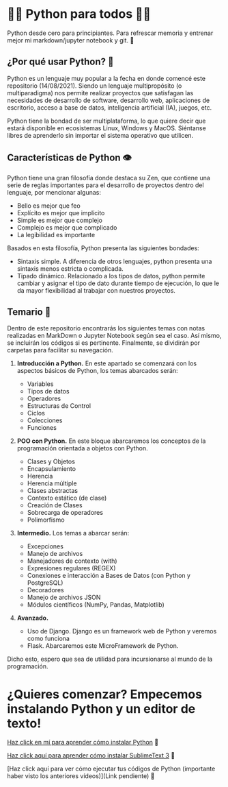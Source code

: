 # 👩‍💻 Python para todos 👨‍💻
Python desde cero para principiantes. Para refrescar memoria y entrenar mejor mi markdown/jupyter notebook y git. 🥰

## ¿Por qué usar Python? 🤔
Python es un lenguaje muy popular a la fecha en donde comencé este repositorio (14/08/2021). Siendo un lenguaje multipropósito (o multiparadigma) nos permite realizar proyectos que satisfagan las necesidades de desarrollo de software, desarrollo web, aplicaciones de escritorio, acceso a base de datos, inteligencia artificial (IA), juegos, etc.

Python tiene la bondad de ser multiplataforma, lo que quiere decir que estará disponible en ecosistemas Linux, Windows y MacOS. Siéntanse libres de aprenderlo sin importar el sistema operativo que utilicen.


## Características de Python 👁
Python tiene una gran filosofía donde destaca su Zen, que contiene una serie de reglas importantes para el desarrollo de proyectos dentro del lenguaje, por mencionar algunas:
* Bello es mejor que feo
* Explícito es mejor que implícito
* Simple es mejor que complejo
* Complejo es mejor que complicado
* La legibilidad es importante

Basados en esta filosofía, Python presenta las siguientes bondades:
* Sintaxis simple. A diferencia de otros lenguajes, python presenta una sintaxis menos estricta o complicada.
* Tipado dinámico. Relacionado a los tipos de datos, python permite cambiar y asignar el tipo de dato durante tiempo de ejecución, lo que le da mayor flexibilidad al trabajar con nuestros proyectos.

## Temario 📓
Dentro de este repositorio encontrarás los siguientes temas con notas realizadas en MarkDown o Jupyter Notebook según sea el caso. Así mismo, se incluirán los códigos si es pertinente. Finalmente, se dividirán por carpetas para facilitar su navegación. 

1. **Introducción a Python.** En este apartado se comenzará con los aspectos básicos de Python, los temas abarcados serán:

    * Variables
    * Tipos de datos
    * Operadores
    * Estructuras de Control
    * Ciclos
    * Colecciones
    * Funciones

2. **POO con Python.** En este bloque abarcaremos los conceptos de la programación orientada a objetos con Python.
    
    * Clases y Objetos
    * Encapsulamiento
    * Herencia
    * Herencia múltiple
    * Clases abstractas
    * Contexto estático (de clase)
    * Creación de Clases
    * Sobrecarga de operadores
    * Polimorfismo

3. **Intermedio.** Los temas a abarcar serán:
    * Excepciones
    * Manejo de archivos
    * Manejadores de contexto (with)
    * Expresiones regulares (REGEX)
    * Conexiones e interacción a Bases de Datos (con Python y PostgreSQL)
    * Decoradores
    * Manejo de archivos JSON
    * Módulos científicos (NumPy, Pandas, Matplotlib)
4. **Avanzado.** 
    * Uso de Django. Django es un framework web de Python y veremos como funciona
    * Flask. Abarcaremos este MicroFramework de Python.

Dicho esto, espero que sea de utilidad para incursionarse al mundo de la programación. 

# ¿Quieres comenzar? Empecemos instalando Python y un editor de texto!
[Haz click en mí para aprender cómo instalar Python](https://youtu.be/oR5aFns_xdw) 👻

[Haz click aquí para aprender cómo instalar SublimeText 3](https://youtu.be/xo0ElsAIsV8) 🥞

[Haz click aquí para ver cómo ejecutar tus códigos de Python (importante haber visto los anteriores vídeos)](Link pendiente) 🥩

